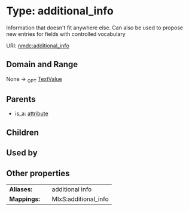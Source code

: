 
# Type: additional_info


Information that doesn't fit anywhere else. Can also be used to propose new entries for fields with controlled vocabulary

URI: [nmdc:additional_info](https://microbiomedata/meta/additional_info)


## Domain and Range

None ->  <sub>OPT</sub> [TextValue](TextValue.md)

## Parents

 *  is_a: [attribute](attribute.md)

## Children


## Used by


## Other properties

|  |  |  |
| --- | --- | --- |
| **Aliases:** | | additional info |
| **Mappings:** | | MIxS:additional_info |

